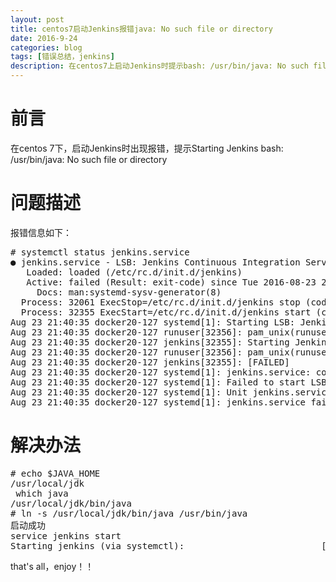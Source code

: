 ```yaml
---
layout: post
title: centos7启动Jenkins报错java: No such file or directory
date: 2016-9-24
categories: blog
tags: [错误总结，jenkins]
description: 在centos7上启动Jenkins时提示bash: /usr/bin/java: No such file or directory的解决办法
---
```


# 前言

在centos 7下，启动Jenkins时出现报错，提示Starting Jenkins bash: /usr/bin/java: No such file or directory

# 问题描述

报错信息如下：

<pre>
# systemctl status jenkins.service
● jenkins.service - LSB: Jenkins Continuous Integration Server
   Loaded: loaded (/etc/rc.d/init.d/jenkins)
   Active: failed (Result: exit-code) since Tue 2016-08-23 21:40:35 CST; 9s ago
     Docs: man:systemd-sysv-generator(8)
  Process: 32061 ExecStop=/etc/rc.d/init.d/jenkins stop (code=exited, status=0/SUCCESS)
  Process: 32355 ExecStart=/etc/rc.d/init.d/jenkins start (code=exited, status=1/FAILURE)
Aug 23 21:40:35 docker20-127 systemd[1]: Starting LSB: Jenkins Continuous Integration Server...
Aug 23 21:40:35 docker20-127 runuser[32356]: pam_unix(runuser:session): session opened for user jenkins by (uid=0)
Aug 23 21:40:35 docker20-127 jenkins[32355]: Starting Jenkins bash: /usr/bin/java: No such file or directory
Aug 23 21:40:35 docker20-127 runuser[32356]: pam_unix(runuser:session): session closed for user jenkins
Aug 23 21:40:35 docker20-127 jenkins[32355]: [FAILED]
Aug 23 21:40:35 docker20-127 systemd[1]: jenkins.service: control process exited, code=exited status=1
Aug 23 21:40:35 docker20-127 systemd[1]: Failed to start LSB: Jenkins Continuous Integration Server.
Aug 23 21:40:35 docker20-127 systemd[1]: Unit jenkins.service entered failed state.
Aug 23 21:40:35 docker20-127 systemd[1]: jenkins.service failed.
</pre>

# 解决办法

<pre>
# echo $JAVA_HOME
/usr/local/jdk
 which java
/usr/local/jdk/bin/java
# ln -s /usr/local/jdk/bin/java /usr/bin/java
启动成功
service jenkins start
Starting jenkins (via systemctl):                          [  OK  ]
</pre>

that's all，enjoy！！
